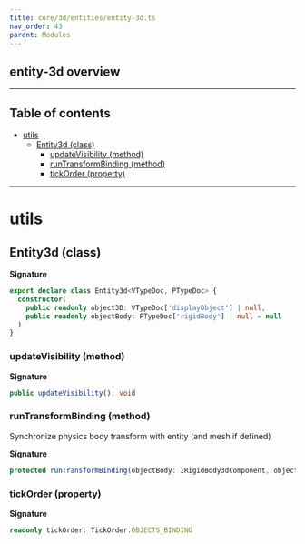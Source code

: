 ```yaml
---
title: core/3d/entities/entity-3d.ts
nav_order: 43
parent: Modules
---
```


## entity-3d overview

---

<h2 class="text-delta">Table of contents</h2>

- [utils](#utils)
  - [Entity3d (class)](#entity3d-class)
    - [updateVisibility (method)](#updatevisibility-method)
    - [runTransformBinding (method)](#runtransformbinding-method)
    - [tickOrder (property)](#tickorder-property)

---

# utils

## Entity3d (class)

**Signature**

```ts
export declare class Entity3d<VTypeDoc, PTypeDoc> {
  constructor(
    public readonly object3D: VTypeDoc['displayObject'] | null,
    public readonly objectBody: PTypeDoc['rigidBody'] | null = null
  )
}
```

### updateVisibility (method)

**Signature**

```ts
public updateVisibility(): void
```

### runTransformBinding (method)

Synchronize physics body transform with entity (and mesh if defined)

**Signature**

```ts
protected runTransformBinding(objectBody: IRigidBody3dComponent, object3D: IDisplayObject3dComponent | null): void
```

### tickOrder (property)

**Signature**

```ts
readonly tickOrder: TickOrder.OBJECTS_BINDING
```
